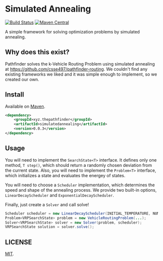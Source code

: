# Simulated Annealing
[![Build Status](https://img.shields.io/travis/CSSE497/simulatedannealing.svg)](https://travis-ci.org/CSSE497/simulatedannealing)
[![Maven Central](https://maven-badges.herokuapp.com/maven-central/xyz.thepathfinder/simulatedannealing/badge.svg)](https://maven-badges.herokuapp.com/maven-central/xyz.thepathfinder/simulatedannealing)

A simple framework for solving optimization problems by simulated annealing.

## Why does this exist?

Pathfinder solves the k-Vehicle Routing Problem using simulated annealing at https://github.com/csse497/pathfinder-routing. We couldn't find any existing frameworks we liked and it was simple enough to implement, so we created our own.

## Install

Available on [Maven](http://mvnrepository.com/artifact/xyz.thepathfinder/simulatedannealing).

```xml
<dependency>
    <groupId>xyz.thepathfinder</groupId>
    <artifactId>simulatedannealing</artifactId>
    <version>0.0.3</version>
</dependency>
```

## Usage
You will need to implement the `SearchState<T>` interface. It defines only one method, `T step()`, which should return a randomly chosen deviation from the current state. Also, you will need to implement the `Problem<T>` interface, which initializes a state and evaluates the energey of states.

You will need to choose a `Scheduler` implementation, which determines the speed and shape of the annealing process. We provide two built-in options, `LinearDecayScheduler` and `ExponentialDecayScheduler`.

Finally, just create a `Solver` and call solve!

```java
Scheduler scheduler = new LinearDecayScheduler(INITIAL_TEMPERATURE, NUMBER_OF_STEPS);
Problem<VRPSearchState> problem = new VehicleRoutingProblem(...);
Solver<VRPSearchState> solver = new Solver(problem, scheduler);
VRPSearchState solution = solver.solve();
```

## LICENSE

[MIT](https://raw.githubusercontent.com/CSSE497/simulatedannealing/master/LICENSE).
